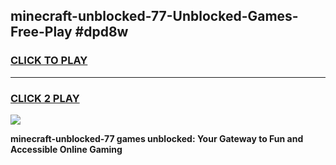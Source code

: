 
## minecraft-unblocked-77-Unblocked-Games-Free-Play #dpd8w
<h3>
<a href="https://us.freeplayer.one?title=minecraft-unblocked-77&ref=9M">CLICK TO PLAY</a></h3>
<hr>

<h3>
<a href="https://us.freeplayer.one?title=minecraft-unblocked-77&ref=9M">CLICK 2 PLAY</a>
  
</h3>

<a href="https://us.freeplayer.one?title=minecraft-unblocked-77&ref=9M"><img src="https://clearcache.store/games.png"></a>


**minecraft-unblocked-77 games unblocked: Your Gateway to Fun and Accessible Online Gaming**
